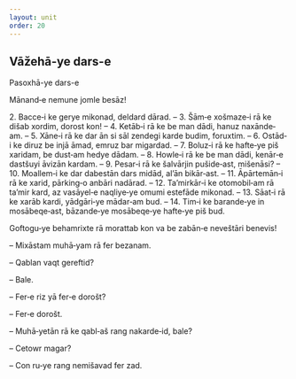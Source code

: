 ```yaml
---
layout: unit
order: 20 
---
```






## Vāžehā-ye dars-e 

Pasoxhā-ye dars-e 

Mānand‐e nemune jomle besāz!

2\. Bacce‐i ke gerye mikonad, deldard dārad. – 3. Šām‐e xošmaze‐i rā ke dišab xordim, dorost kon! – 4. Ketāb‐i rā ke be man dādi, hanuz naxānde‐am. – 5. Xāne‐i rā ke dar ān si sāl zendegi karde budim, foruxtim. – 6. Ostād‐i ke diruz be injā āmad, emruz bar migardad. – 7. Boluz‐i rā ke hafte‐ye piš xaridam, be dust‐am hedye dādam. – 8. Howle‐i rā ke be man dādi, kenār‐e dastšuyi āvizān kardam. – 9. Pesar‐i rā ke šalvārjin pušide‐ast, mišenāsi? – 10. Moallem‐i ke dar dabestān dars midād, al’ān bikār‐ast. – 11. Āpārtemān‐i rā ke xarid, pārking‐o anbāri nadārad. – 12. Ta’mirkār‐i ke otomobil‐am rā ta’mir kard, az vasāyel‐e naqliye‐ye omumi estefāde mikonad. – 13. Sāat‐i rā ke xarāb kardi, yādgāri‐ye mādar‐am bud. – 14. Tim‐i ke barande‐ye in mosābeqe‐ast, bāzande‐ye mosābeqe‐ye hafte‐ye piš bud.

Goftogu‐ye behamrixte rā morattab kon va be zabān‐e neveštāri benevis!

– Mixāstam muhā‐yam rā fer bezanam.

– Qablan vaqt gereftid?

– Bale.

– Fer‐e riz yā fer‐e dorošt?

– Fer‐e dorošt.

– Muhā‐yetān rā ke qabl‐aš rang nakarde‐id, bale?

– Cetowr magar?

– Con ru‐ye rang nemišavad fer zad.

